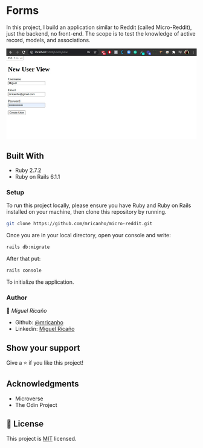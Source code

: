 # Forms

In this project, I build an application similar to Reddit (called Micro-Reddit), just the backend, no front-end. The scope is to test the knowledge of active record, models, and associations. 

![screenshot](./code.jpeg)
## Built With

- Ruby 2.7.2
- Ruby on Rails 6.1.1

### Setup

To run this project locally, please ensure you have Ruby and Ruby on Rails installed on your machine, then clone this repository by running.

```bash
git clone https://github.com/mricanho/micro-reddit.git
```
Once you are in your local directory, open your console and write:

```bash
rails db:migrate
```
After that put:
```bash
rails console
```
To initialize the application.
### Author

👤 *Miguel Ricaño*

- Github: [@mricanho](https://github.com/mricanho)
- Linkedin: [Miguel Ricaño](https://www.linkedin.com/in/mricanho/)

## Show your support

Give a ⭐️ if you like this project!

## Acknowledgments

- Microverse
- The Odin Project

## 📝 License

This project is [MIT](LICENSE.md) licensed.